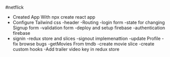#netflick
  - Created App With npx create react app
  - Configure Tailwind css
  -header
  -Routing 
  -login form
  -state for changing Signup form
  -validation form
  -deploy and setup firebase
  -authentication firebase
  - signin 
  -redux store and slices
  -signout implemenattion
  -update Profile
  -fix browse bugs
  -getMovies From tmdb
  -create movie slice
  -create custom hooks
  -Add trailer video key in redux store
  
  
